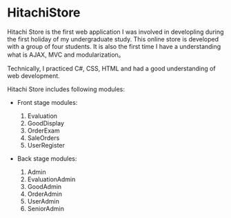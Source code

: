 # HitachiStore

Hitachi Store is the first web application I was involved in developling during the first holiday of my undergraduate study. This online store is developed with a group of four students. It is also the first time I have a understanding what is AJAX, MVC and modularization。

Technically, I practiced C#, CSS, HTML and had a good understanding of web development.

Hitachi Store includes following modules:
- Front stage modules:
  1. Evaluation
  2. GoodDisplay
  3. OrderExam
  4. SaleOrders
  5. UserRegister

- Back stage modules:
  1. Admin
  2. EvaluationAdmin
  3. GoodAdmin
  4. OrderAdmin
  5. UserAdmin
  6. SeniorAdmin
